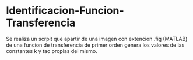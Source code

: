 # Identificacion-Funcion-Transferencia
Se realiza un scrpit que apartir de una imagen con extencion .fig (MATLAB) de una funcion de transferencia de primer orden genera los valores de las constantes k y tao propias del mismo. 
